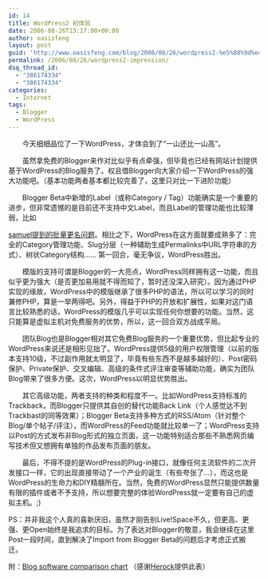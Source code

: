 ```yaml
---
id: 14
title: WordPress2 初体验
date: 2006-08-26T13:17:00+00:00
author: oasisfeng
layout: post
guid: 'http://www.oasisfeng.com/blog/2006/08/26/wordpress2-%e5%88%9d%e4%bd%93%e9%aa%8c/'
permalink: /2006/08/26/wordpress2-impression/
dsq_thread_id:
  - "386174334"
  - "386174334"
categories:
  - Internet
tags:
  - Blogger
  - WordPress
---
```

　　今天细细品位了一下WordPress，才体会到了“一山还比一山高”。

　　虽然拿免费的Blogger来作对比似乎有点牵强，但毕竟也已经有网站计划提供基于WordPress的Blog服务了。权且借Blogger向大家介绍一下WordPress的强大功能吧。（基本功能两者基本都比较完善了，这里只对比一下进阶功能）

<!--more-->　　Blogger Beta中新增的Label（或称Category / Tag）功能确实是一个重要的进步，但非常遗憾的是目前还不支持中文Label，而且Label的管理功能也比较薄弱，比如

[samuel提到的批量更名问题](http://samueldsj.blogspot.com/2006/08/some-inconvenience-of-beta-blogger.html)。相比之下，WordPress在这方面就要成熟多了：完全的Category管理功能、Slug分层（一种辅助生成Permalinks中URL字符串的方式）、树状Category结构…… 第一回合，毫无争议，WordPress胜出。

　　模版的支持可谓是Blogger的一大亮点，WordPress同样拥有这一功能，而且似乎更为强大（是否更加易用就不得而知了，暂时还没深入研究）。因为通过PHP实现的缘故，WordPress中的模版继承了很多PHP的语法，所以可以学习的同时兼修PHP，算是一举两得吧。另外，得益于PHP的开放和扩展性，如果对这门语言比较熟悉的话，WordPress的模版几乎可以实现任何你想要的功能。当然，这只能算是虚拟主机对免费服务的优势，所以，这一回合双方战成平局。

　　团队Blog也是Blogger相对其它免费Blog服务的一个重要优势，但比起专业的WordPress来说还是相形见拙了。WordPress提供5级的用户权限管理（以前的版本支持10级，不过副作用就太明显了，毕竟有些东西不是越多越好的）、Post密码保护、Private保护、交叉编辑、高级的条件式评注审查等辅助功能，确实为团队Blog带来了很多方便。这次，WordPress以明显优势胜出。

　　其它高级功能，两者支持的种类和程度不一。比如WordPress支持标准的Trackback，而Blogger只提供其自创的替代功能Back Link（个人感觉达不到Trackbast的同等效果）；Blogger Beta支持多种方式的RSS/Atom（针对整个Blog/单个帖子/评注），而WordPress的Feed功能就比较单一了；WordPress支持以Post的方式发布非Blog形式的独立页面，这一功能特别适合那些不熟悉网页编写技术但又想拥有单独的作品发布页面的朋友。

　　最后，不得不提的是WordPress的Plug-in接口，就像任何主流软件的二次开发接口一样，它的出现直接带动了一个产业的诞生（有些夸张了&#8230;），而这也是WordPress的生命力和DIY精髓所在。当然，免费的WordPress显然只能提供数量有限的插件或者不予支持，所以想要完整的体验WordPress就一定要有自己的虚拟主机。;)

PS：并非我这个人真的喜新厌旧，虽然才刚告别Live!Space不久，但更高、更强、更Open始终是我追求的目标。为了表达对Blogger的敬意，我会继续在这里Post一段时间，直到解决了Import from Blogger Beta的问题后才考虑正式搬迁。

附：[Blog software comparison chart](http://www.ojr.org/ojr/images/blog_software_comparison.cfm) （感谢[Herock](http://herock.net/archives/000112.html)提供此表）